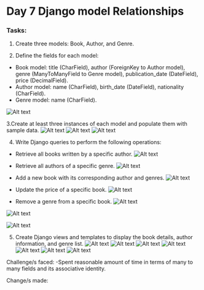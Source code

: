 # Day 7 Django model Relationships

### Tasks:

1. Create three models: Book, Author, and Genre.



2. Define the fields for each model:
- Book model: title (CharField), author (ForeignKey to Author model), genre (ManyToManyField to Genre model), publication_date (DateField), price (DecimalField).
- Author model: name (CharField), birth_date (DateField), nationality (CharField).
- Genre model: name (CharField).

![Alt text](<Screenshots/Screenshot from 2023-12-16 16-32-12.png>)


3.Create at least three instances of each model and populate them with sample data.
![Alt text](<Screenshots/Screenshot from 2023-12-14 10-39-03.png>)
![Alt text](<Screenshots/Screenshot from 2023-12-14 10-38-50.png>)
![Alt text](<Screenshots/Screenshot from 2023-12-14 10-38-58.png>)




4. Write Django queries to perform the following operations:
- Retrieve all books written by a specific author.
![Alt text](<Screenshots/Screenshot from 2023-12-14 21-17-01.png>)

- Retrieve all authors of a specific genre.
![Alt text](<Screenshots/Screenshot from 2023-12-16 08-04-23.png>)

- Add a new book with its corresponding author and genres.
![Alt text](<Screenshots/Screenshot from 2023-12-16 10-41-53.png>)

- Update the price of a specific book.
![Alt text](<Screenshots/Screenshot from 2023-12-16 11-06-32.png>)

- Remove a genre from a specific book.
![Alt text](<Screenshots/Screenshot from 2023-12-16 16-23-50.png>)

![Alt text](<Screenshots/Screenshot from 2023-12-16 16-26-51.png>)

![Alt text](<Screenshots/Screenshot from 2023-12-16 16-27-03.png>)



5. Create Django views and templates to display the book details, author information, and genre list.
![Alt text](<Screenshots/Screenshot from 2023-12-16 19-07-32.png>)
![Alt text](<Screenshots/Screenshot from 2023-12-16 19-05-00.png>)
![Alt text](<Screenshots/Screenshot from 2023-12-16 19-05-30.png>)
![Alt text](<Screenshots/Screenshot from 2023-12-16 19-05-55.png>)
![Alt text](<Screenshots/Screenshot from 2023-12-16 19-06-14.png>)
![Alt text](<Screenshots/Screenshot from 2023-12-16 18-35-15.png>)
![Alt text](<Screenshots/Screenshot from 2023-12-16 19-04-19.png>)

Challenge/s faced:
-Spent reasonable amount of time in terms of many to many fields and its associative identity.

Change/s made:


